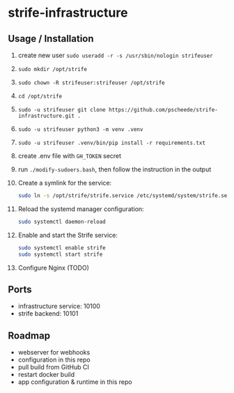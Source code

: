 # strife-infrastructure

## Usage / Installation

1. create new user `sudo useradd -r -s /usr/sbin/nologin strifeuser`
2. `sudo mkdir /opt/strife`
3. `sudo chown -R strifeuser:strifeuser /opt/strife`
4. `cd /opt/strife`
5. `sudo -u strifeuser git clone https://github.com/pscheede/strife-infrastructure.git .`
6. `sudo -u strifeuser python3 -m venv .venv`
7. `sudo -u strifeuser .venv/bin/pip install -r requirements.txt`
8. create .env file with `GH_TOKEN` secret
9. run `./modify-sudoers.bash`, then follow the instruction in the output
10. Create a symlink for the service:
    ```bash
    sudo ln -s /opt/strife/strife.service /etc/systemd/system/strife.service
    ```

11. Reload the systemd manager configuration:
    ```bash
    sudo systemctl daemon-reload
    ```

12. Enable and start the Strife service:
    ```bash
    sudo systemctl enable strife
    sudo systemctl start strife
    ```

13. Configure Nginx (TODO)

## Ports

- infrastructure service: 10100
- strife backend: 10101

## Roadmap
- webserver for webhooks
- configuration in this repo
- pull build from GitHub CI
- restart docker build
- app configuration & runtime in this repo
